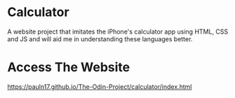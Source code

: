 # Calculator
A website project that imitates the iPhone's calculator app using HTML, CSS and JS and will aid me in understanding these languages better.

# Access The Website
https://pauln17.github.io/The-Odin-Project/calculator/index.html
